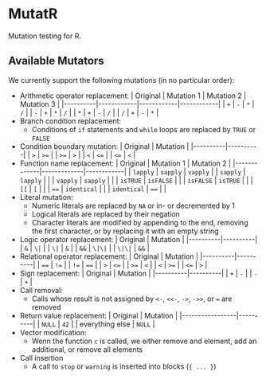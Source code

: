 # MutatR

Mutation testing for R.

## Available Mutators
We currently support the following mutations (in no particular order):

- Arithmetic operator replacement:
    | Original | Mutation 1 | Mutation 2 | Mutation 3 |
    |----------|------------|------------|------------|
    | `+`      | `-`        | `*`        | `/`        |
    | `-`      | `+`        | `*`        | `/`        |
    | `*`      | `+`        | `-`        | `/`        |
    | `/`      | `+`        | `-`        | `*`        |
- Branch condition replacement:
    - Conditions of `if` statements and `while` loops are replaced by `TRUE` or `FALSE`
- Condition boundary mutation:
    | Original | Mutation |
    |----------|----------|
    | `>`      | `>=`     |
    | `>=`     | `>`      |
    | `<`      | `<=`     |
    | `<=`     | `<`      |
- Function name replacement:
    | Original    | Mutation 1  | Mutation 2 |
    |-------------|-------------|------------|
    | `lapply`    | `sapply`    | `vapply`   |
    | `sapply`    | `lapply`    |            |
    | `vapply`    | `sapply`    |            |
    | `isTRUE`    | `isFALSE`   |            |
    | `isFALSE`   | `isTRUE`    |            |
    | `[[`        | `[`         |            |
    | `==`        | `identical` |            |
    | `identical` | `==`        |            |
- Literal mutation:
    - Numeric literals are replaced by `NA` or in- or decremented by 1
    - Logical literals are replaced by their negation
    - Character literals are modified by appending to the end, removing the first character, or by replacing it with an empty string
- Logic operator replacement:
    | Original | Mutation |
    |----------|----------|
    | `&`      | `\|`      |
    | `\|`      | `&`      |
    | `&&`     | `\|\|`     |
    | `\|\|`     | `&&`     |
- Relational operator replacement:
    | Original | Mutation |
    |----------|----------|
    | `==`     | `!=`     |
    | `!=`     | `==`     |
    | `>`      | `<=`     |
    | `>=`     | `<`      |
    | `<`      | `>=`     |
    | `<=`     | `>`      |
- Sign replacement:
    | Original | Mutation |
    |----------|----------|
    | `+`      | `-`      |
    | `-`      | `+`      |
- Call removal:
    - Calls whose result is not assigned by `<-`, `<<-`, `->`, `->>`, or `=` are removed
- Return value replacement:
    | Original        | Mutation |
    |-----------------|----------|
    | `NULL`          | `42`     |
    | everything else | `NULL`   |
- Vector modification:
    - Wenn the function `c` is called, we either remove and element, add an additional, or remove all elements
- Call insertion
    - A call to `stop` or `warning` is inserted into blocks (`{ ... }`)
